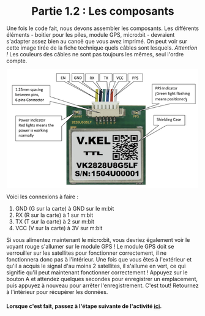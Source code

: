 <h1 align="center"> Partie 1.2 : Les composants </h1>

Une fois le code fait, nous devons assembler les composants. Les différents éléments - boitier pour les piles, module GPS, micro:bit - devraient s'adapter assez bien au canoë que vous avez imprimé. On peut voir sur cette image tirée de la fiche technique quels câbles sont lesquels. *Attention !* Les couleurs des câbles ne sont pas toujours les mêmes, seul l'ordre compte.
<p align="center"><img align="center" width="500" src="https://raw.githubusercontent.com/GenieLabMtl/CIPP_microbit-GPS/main/static/images/GPS_Connectors.png" alt="Image de commande de câbles GPS"></p>


Voici les connexions à faire :

1. GND (G sur la carte) à GND sur le m:bit
2. RX (R sur la carte) à 1 sur m:bit
3. TX (T sur la carte) à 2 sur m:bit
4. VCC (V sur la carte) à 3V sur m:bit

Si vous alimentez maintenant le micro:bit, vous devriez également voir le voyant rouge s'allumer sur le module GPS ! Le module GPS doit se verrouiller sur les satellites pour fonctionner correctement, il ne fonctionnera donc pas à l'intérieur. Une fois que vous êtes à l'extérieur et qu'il a acquis le signal d'au moins 2 satellites, il s'allume en vert, ce qui signifie qu'il peut maintenant fonctionner correctement ! Appuyez sur le bouton A et attendez quelques secondes pour enregistrer un emplacement, puis appuyez à nouveau pour arrêter l'enregistrement. C'est tout! Retournez à l'intérieur pour récupérer les données.

#### Lorsque c'est fait, passez à l'étape suivante de l'activité [ici](https://github.com/GenieLabMtl/CIPP_microbit-GPS/tree/main/FR/1/3).